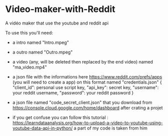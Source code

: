 # Video-maker-with-Reddit
A vidéo maker that use the youtube and reddit api 

To use this you'll need:
- a intro named "Intro.mpeg"
- a outro named "Outro.mpeg"
- a video (any, will be deleted then replaced by the end video) named "ma_video.mp4"
- a json file with the informations here https://www.reddit.com/prefs/apps (you will need to create a app) on this format named "credentials.json"
    {
    "client_id": personal use script key,
    "api_key": secret key,
    "username": your reddit username,
    "password": your reddit password
    } 
- a json file named "code_secret_client.json" that you download from https://console.cloud.google.com/home/dashboard after crating a projet

- if you get confuse you can follow this tutorial : https://learndataanalysis.org/how-to-upload-a-video-to-youtube-using-youtube-data-api-in-python/
  a part of my code is taken from him
